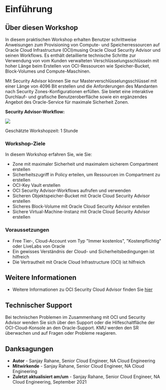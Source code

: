 # Einführung

## Über diesen Workshop

In diesem praktischen Workshop erhalten Benutzer schrittweise Anweisungen zum Provisioning von Compute- und Speicherressourcen auf Oracle Cloud Infrastructure (OCI)musing Oracle Cloud Security Advisor und seinen Workflows. Es enthält detaillierte technische Schritte zur Verwendung von vom Kunden verwalteten Verschlüsselungsschlüsseln mit hoher Länge beim Erstellen von OCI-Ressourcen wie Speicher-Bucket, Block-Volumes und Compute-Maschinen.

Mit Security Advisor können Sie nur Masterverschlüsselungsschlüssel mit einer Länge von 4096 Bit erstellen und die Anforderungen des Mandanten nach Security Zones-Konfigurationen erfüllen. Sie bietet eine interaktive Durchlauf- und grafische Benutzeroberfläche sowie ein ergänzendes Angebot des Oracle-Service für maximale Sicherheit Zonen.

**Security Advisor-Workflow:**

![](./images/advisor-workflow.png " ")

Geschätzte Workshopzeit: 1 Stunde

### Workshop-Ziele

In diesem Workshop erfahren Sie, wie Sie:

*   Zone mit maximaler Sicherheit und maximalem sicherem Compartment erstellen
*   Sicherheitszugriff in Policy erteilen, um Ressourcen im Compartment zu erstellen
*   OCI-Key Vault erstellen
*   OCI Security Advisor-Workflows aufrufen und verwenden
*   Sicheren Objektspeicher-Bucket mit Oracle Cloud Security Advisor erstellen
*   Sicheres Block-Volume mit Oracle Cloud Security Advisor erstellen
*   Sichere Virtual-Machine-Instanz mit Oracle Cloud Security Advisor erstellen

### Voraussetzungen

*   Free Tier-, Cloud-Account vom Typ "Immer kostenlos", "Kostenpflichtig" oder LiveLabs von Oracle
*   Ein gewisses Verständnis der Cloud- und Sicherheitsbedingungen ist hilfreich
*   Die Vertrautheit mit Oracle Cloud Infrastructure (OCI) ist hilfreich

## Weitere Informationen

*   Weitere Informationen zu OCI Security Cloud Advisor finden Sie [hier](https://docs.oracle.com/en-us/iaas/Content/SecurityAdvisor/Concepts/securityadvisoroverview.htm)

## Technischer Support

Bei technischen Problemen im Zusammenhang mit OCI und Security Advisor wenden Sie sich über den Support oder die Hilfeschaltfläche der OCI-Cloud-Konsole an den Oracle-Support. KMU werden den SR überwachen und auf Fragen oder Probleme reagieren.

## Danksagungen

*   **Autor** - Sanjay Rahane, Senior Cloud Engineer, NA Cloud Engineering
*   **Mitwirkende** - Sanjay Rahane, Senior Cloud Engineer, NA Cloud Engineering
*   **Zuletzt aktualisiert am/um** - Sanjay Rahane, Senior Cloud Engineer, NA Cloud Engineering, September 2021
